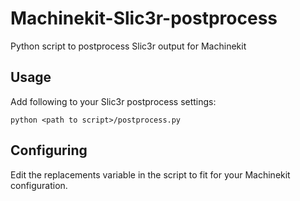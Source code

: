 Machinekit-Slic3r-postprocess
=============================

Python script to postprocess Slic3r output for Machinekit

## Usage
Add following to your Slic3r postprocess settings:

    python <path to script>/postprocess.py
    
## Configuring
Edit the replacements variable in the script to fit for your Machinekit configuration.
